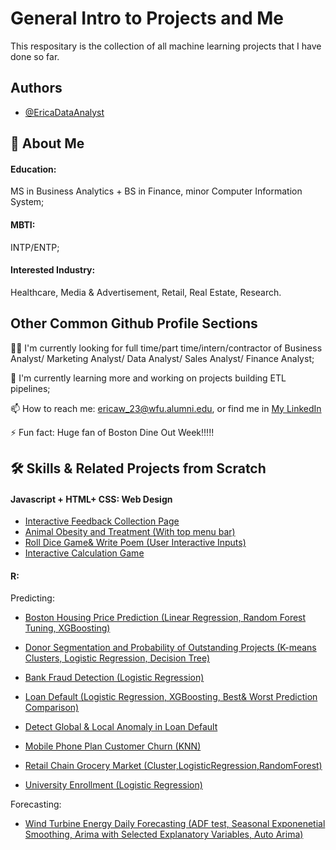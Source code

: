 
# General Intro to Projects and Me

This respositary is the collection of all machine learning projects that I have done so far. 


## Authors

- [@EricaDataAnalyst](https://github.com/EricaDataAnalyst)


## 🚀 About Me
#### Education:
MS in Business Analytics + BS in Finance, minor Computer Information System; 
#### MBTI:
INTP/ENTP;
#### Interested Industry:
Healthcare, Media & Advertisement, Retail, Real Estate, Research.





## Other Common Github Profile Sections
👩‍💻 I'm currently looking for full time/part time/intern/contractor of Business Analyst/ Marketing Analyst/ Data Analyst/ Sales Analyst/ Finance Analyst;

🧠 I'm currently learning more and working on projects building ETL pipelines;

📫 How to reach me: ericaw_23@wfu.alumni.edu, or find me in [My LinkedIn](https://www.linkedin.com/in/ericagoat/)

⚡️ Fun fact: Huge fan of Boston Dine Out Week!!!!!


## 🛠 Skills & Related Projects from Scratch
#### Javascript + HTML+ CSS: Web Design
- [Interactive Feedback Collection Page](https://web.bentley.edu/wan_zhe/Fatcatandfatdog/A3.html#symptoms)
- [Animal Obesity and Treatment (With top menu bar)](https://web.bentley.edu/wan_zhe/Fatcatandfatdog/A4.html#treatment)
- [Roll Dice Game& Write Poem (User Interactive Inputs)](https://web.bentley.edu/wan_zhe/Fatcatandfatdog/A7.html#symptoms)
- [Interactive Calculation Game](https://web.bentley.edu/wan_zhe/Fatcatandfatdog/A5.html#symptoms)


#### R:
Predicting: 
- [Boston Housing Price Prediction (Linear Regression, Random Forest Tuning, XGBoosting)](https://github.com/EricaDataAnalyst/Project/blob/main/Boston%20Housing%20Price%20Prediction.Rmd)

- [Donor Segmentation and Probability of Outstanding Projects (K-means Clusters, Logistic Regression, Decision Tree)](https://github.com/EricaDataAnalyst/Project/blob/main/Donor%20Segmentation%20and%20Probability%20of%20Outstanding%20Projects.Rmd)

- [Bank Fraud Detection (Logistic Regression)](https://github.com/EricaDataAnalyst/Project/blob/main/Fraud%20Detection.Rmd)

- [Loan Default (Logistic Regression, XGBoosting, Best& Worst Prediction Comparison) ](https://github.com/EricaDataAnalyst/Project/blob/main/Loan%20Default-Analysis%20towards%20Best%20Predictions%20and%20Worst%20Predictions.Rmd)

- [Detect Global & Local Anomaly in Loan Default](https://github.com/EricaDataAnalyst/Project/blob/main/Loan%20Default.Rmd)

- [Mobile Phone Plan Customer Churn (KNN)](https://github.com/EricaDataAnalyst/Project/blob/main/Mobile%20Plan%20Customer%20Churn.Rmd)

- [Retail Chain Grocery Market (Cluster,LogisticRegression,RandomForest)](https://github.com/EricaDataAnalyst/Project/blob/main/Retail%20Chain%20Grocery%20Market%20(Cluster%2CLogisticRegression%2CRandomForest))

- [University Enrollment (Logistic Regression)](https://github.com/EricaDataAnalyst/Project/blob/main/University%20Enrollment.Rmd)

Forecasting: 
- [Wind Turbine Energy Daily Forecasting (ADF test, Seasonal Exponenetial Smoothing, Arima with Selected Explanatory Variables, Auto Arima)](https://github.com/EricaDataAnalyst/Project/blob/main/Wind%20Turbine%20Energy%20Daily%20Forecasting.Rmd)

